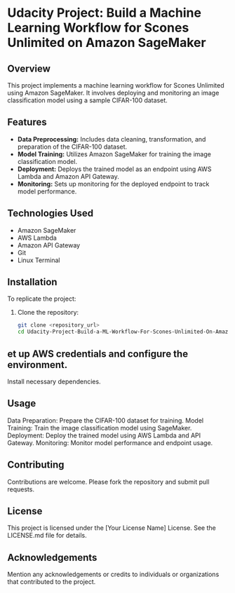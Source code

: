 # Udacity Project: Build a Machine Learning Workflow for Scones Unlimited on Amazon SageMaker

## Overview
This project implements a machine learning workflow for Scones Unlimited using Amazon SageMaker. It involves deploying and monitoring an image classification model using a sample CIFAR-100 dataset.

## Features
- **Data Preprocessing:** Includes data cleaning, transformation, and preparation of the CIFAR-100 dataset.
- **Model Training:** Utilizes Amazon SageMaker for training the image classification model.
- **Deployment:** Deploys the trained model as an endpoint using AWS Lambda and Amazon API Gateway.
- **Monitoring:** Sets up monitoring for the deployed endpoint to track model performance.

## Technologies Used
- Amazon SageMaker
- AWS Lambda
- Amazon API Gateway
- Git
- Linux Terminal

## Installation
To replicate the project:
1. Clone the repository:
   ```bash
   git clone <repository_url>
   cd Udacity-Project-Build-a-ML-Workflow-For-Scones-Unlimited-On-Amazon-SageMaker
## et up AWS credentials and configure the environment.
Install necessary dependencies.
## Usage
Data Preparation: Prepare the CIFAR-100 dataset for training.
Model Training: Train the image classification model using SageMaker.
Deployment: Deploy the trained model using AWS Lambda and API Gateway.
Monitoring: Monitor model performance and endpoint usage.

## Contributing
Contributions are welcome. Please fork the repository and submit pull requests.

## License
This project is licensed under the [Your License Name] License. See the LICENSE.md file for details.

## Acknowledgements
Mention any acknowledgements or credits to individuals or organizations that contributed to the project.
